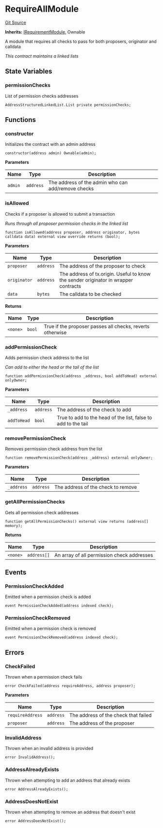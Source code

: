 # RequireAllModule
[Git Source](https://github.com/SyndicateProtocol/metabased-rollup/blob/4da316517677819af5853c256a98505484d835fa/src/requirement-modules/RequireAllModule.sol)

**Inherits:**
[IRequirementModule](/src/interfaces/IRequirementModule.sol/interface.IRequirementModule.md), Ownable

A module that requires all checks to pass for both proposers, originator and calldata

*This contract maintains a linked lists*


## State Variables
### permissionChecks
List of permission checks addresses


```solidity
AddressStructuredLinkedList.List private permissionChecks;
```


## Functions
### constructor

Initializes the contract with an admin address


```solidity
constructor(address admin) Ownable(admin);
```
**Parameters**

|Name|Type|Description|
|----|----|-----------|
|`admin`|`address`|The address of the admin who can add/remove checks|


### isAllowed

Checks if a proposer is allowed to submit a transaction

*Runs through all proposer permission checks in the linked list*


```solidity
function isAllowed(address proposer, address originator, bytes calldata data) external view override returns (bool);
```
**Parameters**

|Name|Type|Description|
|----|----|-----------|
|`proposer`|`address`|The address of the proposer to check|
|`originator`|`address`|The address of tx.origin. Useful to know the sender originator in wrapper contracts|
|`data`|`bytes`|The calldata to be checked|

**Returns**

|Name|Type|Description|
|----|----|-----------|
|`<none>`|`bool`|True if the proposer passes all checks, reverts otherwise|


### addPermissionCheck

Adds permission check address to the list

*Can add to either the head or the tail of the list*


```solidity
function addPermissionCheck(address _address, bool addToHead) external onlyOwner;
```
**Parameters**

|Name|Type|Description|
|----|----|-----------|
|`_address`|`address`|The address of the check to add|
|`addToHead`|`bool`|True to add to the head of the list, false to add to the tail|


### removePermissionCheck

Removes permission check address from the list


```solidity
function removePermissionCheck(address _address) external onlyOwner;
```
**Parameters**

|Name|Type|Description|
|----|----|-----------|
|`_address`|`address`|The address of the check to remove|


### getAllPermissionChecks

Gets all permission check addresses


```solidity
function getAllPermissionChecks() external view returns (address[] memory);
```
**Returns**

|Name|Type|Description|
|----|----|-----------|
|`<none>`|`address[]`|An array of all permission check addresses|


## Events
### PermissionCheckAdded
Emitted when a permission check is added


```solidity
event PermissionCheckAdded(address indexed check);
```

### PermissionCheckRemoved
Emitted when a permission check is removed


```solidity
event PermissionCheckRemoved(address indexed check);
```

## Errors
### CheckFailed
Thrown when a permission check fails


```solidity
error CheckFailed(address requireAddress, address proposer);
```

**Parameters**

|Name|Type|Description|
|----|----|-----------|
|`requireAddress`|`address`|The address of the check that failed|
|`proposer`|`address`|The address of the proposer|

### InvalidAddress
Thrown when an invalid address is provided


```solidity
error InvalidAddress();
```

### AddressAlreadyExists
Thrown when attempting to add an address that already exists


```solidity
error AddressAlreadyExists();
```

### AddressDoesNotExist
Thrown when attempting to remove an address that doesn't exist


```solidity
error AddressDoesNotExist();
```


